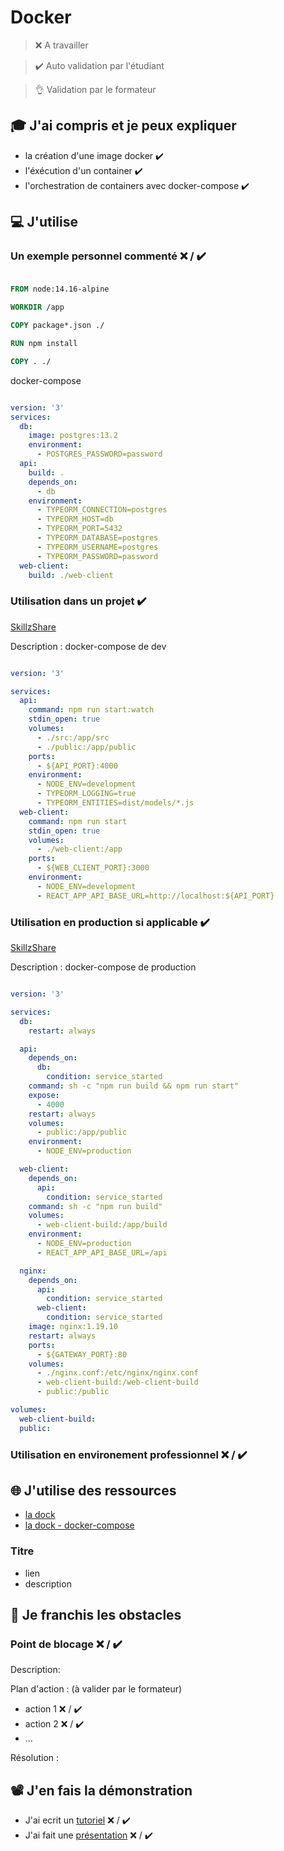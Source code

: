 # Docker

> ❌ A travailler

> ✔️ Auto validation par l'étudiant

> 👌 Validation par le formateur

## 🎓 J'ai compris et je peux expliquer

- la création d'une image docker ✔️
- l'éxécution d'un container ✔️
- l'orchestration de containers avec docker-compose ✔️


## 💻 J'utilise

### Un exemple personnel commenté ❌ / ✔️

```Dockerfile

FROM node:14.16-alpine

WORKDIR /app

COPY package*.json ./

RUN npm install

COPY . ./

```

docker-compose

```yml

version: '3'
services:
  db:
    image: postgres:13.2
    environment:
      - POSTGRES_PASSWORD=password
  api:
    build: .
    depends_on:
      - db
    environment:
      - TYPEORM_CONNECTION=postgres
      - TYPEORM_HOST=db
      - TYPEORM_PORT=5432
      - TYPEORM_DATABASE=postgres
      - TYPEORM_USERNAME=postgres
      - TYPEORM_PASSWORD=password
  web-client:
    build: ./web-client

```

### Utilisation dans un projet ✔️

[SkillzShare](https://github.com/WildCodeSchool/2020-11-wns-remote2-groupe5-projet)


Description : docker-compose de dev

```yml

version: '3'

services:
  api:
    command: npm run start:watch
    stdin_open: true
    volumes:
      - ./src:/app/src
      - ./public:/app/public
    ports:
      - ${API_PORT}:4000
    environment:
      - NODE_ENV=development
      - TYPEORM_LOGGING=true
      - TYPEORM_ENTITIES=dist/models/*.js
  web-client:
    command: npm run start
    stdin_open: true
    volumes:
      - ./web-client:/app
    ports:
      - ${WEB_CLIENT_PORT}:3000
    environment:
      - NODE_ENV=development
      - REACT_APP_API_BASE_URL=http://localhost:${API_PORT}


```

### Utilisation en production si applicable ✔️

[SkillzShare](https://skillzshare.wns.wilders.dev/)

Description : docker-compose de production

```yml

version: '3'

services:
  db:
    restart: always

  api:
    depends_on:
      db:
        condition: service_started
    command: sh -c "npm run build && npm run start"
    expose:
      - 4000
    restart: always
    volumes:
      - public:/app/public
    environment:
      - NODE_ENV=production

  web-client:
    depends_on:
      api:
        condition: service_started
    command: sh -c "npm run build"
    volumes:
      - web-client-build:/app/build
    environment:
      - NODE_ENV=production
      - REACT_APP_API_BASE_URL=/api

  nginx:
    depends_on:
      api:
        condition: service_started
      web-client:
        condition: service_started
    image: nginx:1.19.10
    restart: always
    ports:
      - ${GATEWAY_PORT}:80
    volumes:
      - ./nginx.conf:/etc/nginx/nginx.conf
      - web-client-build:/web-client-build
      - public:/public

volumes:
  web-client-build:
  public:


```

### Utilisation en environement professionnel ❌ / ✔️

## 🌐 J'utilise des ressources

- [la dock](https://docs.docker.com/)
- [la dock - docker-compose](https://docs.docker.com/compose/)

### Titre

- lien
- description

## 🚧 Je franchis les obstacles

### Point de blocage ❌ / ✔️

Description:

Plan d'action : (à valider par le formateur)

- action 1 ❌ / ✔️
- action 2 ❌ / ✔️
- ...

Résolution :

## 📽️ J'en fais la démonstration

- J'ai ecrit un [tutoriel](...) ❌ / ✔️
- J'ai fait une [présentation](...) ❌ / ✔️

